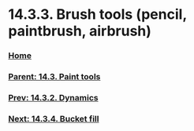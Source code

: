 # 14.3.3. Brush tools (pencil, paintbrush, airbrush)

### [Home](./00-home.md)
### [Parent: 14.3. Paint tools](./14-03-00-paint-tools.md)
### [Prev: 14.3.2. Dynamics](./14-03-02-00-dynamics.md)
### [Next: 14.3.4. Bucket fill](./14-03-04-bucket-fill.md)

